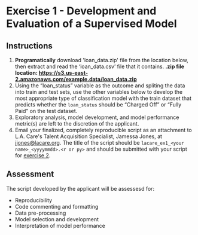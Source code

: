 # Exercise 1 - Development and Evaluation of a Supervised Model

## Instructions
1. **Programatically** download 'loan_data.zip' file from the location below, then extract and read the ‘loan_data.csv’ file that it contains. **.zip file location: https://s3.us-east-2.amazonaws.com/example.data/loan_data.zip**
3. Using the “loan_status” variable as the outcome and spliting the data into train and test sets, use the other variables below to develop the most appropriate type of classification model with the train dataset that predicts whether the `loan_status` should be “Charged Off” or “Fully Paid” on the test dataset. 
4. Exploratory analysis, model development, and model performance metric(s) are left to the discretion of the applicant.
5. Email your finalized, completely reproducible script as an attachment to L.A. Care's Talent Acquisition Specialist, Jamessa Jones, at jjones@lacare.org. The title of the script should be `lacare_ex1_<your name>_<yyyymmdd>.<r or py>` and should be submitted with your script for [exercise 2](https://github.com/lacare-exercises/data_scientist_interview/tree/master/exercise2).

## Assessment
The script developed by the applicant will be assessesd for:
- Reproducibility
- Code commenting and formatting
- Data pre-processing
- Model selection and development
- Interpretation of model performance

 
